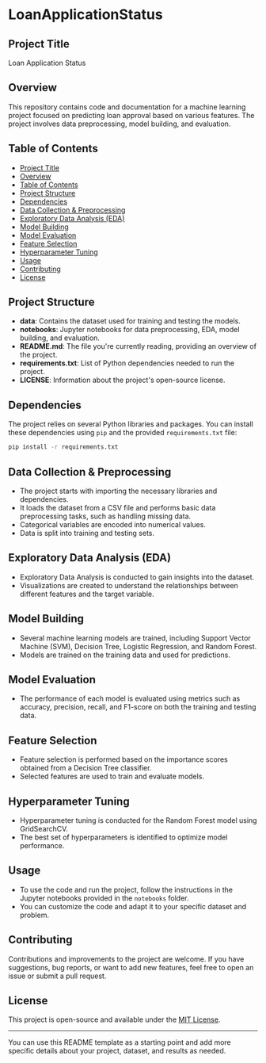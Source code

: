 # LoanApplicationStatus
## Project Title

Loan Application Status

## Overview

This repository contains code and documentation for a machine learning project focused on predicting loan approval based on various features. The project involves data preprocessing, model building, and evaluation.

## Table of Contents

- [Project Title](#project-title)
- [Overview](#overview)
- [Table of Contents](#table-of-contents)
- [Project Structure](#project-structure)
- [Dependencies](#dependencies)
- [Data Collection & Preprocessing](#data-collection--preprocessing)
- [Exploratory Data Analysis (EDA)](#exploratory-data-analysis-eda)
- [Model Building](#model-building)
- [Model Evaluation](#model-evaluation)
- [Feature Selection](#feature-selection)
- [Hyperparameter Tuning](#hyperparameter-tuning)
- [Usage](#usage)
- [Contributing](#contributing)
- [License](#license)

## Project Structure

- **data**: Contains the dataset used for training and testing the models.
- **notebooks**: Jupyter notebooks for data preprocessing, EDA, model building, and evaluation.
- **README.md**: The file you're currently reading, providing an overview of the project.
- **requirements.txt**: List of Python dependencies needed to run the project.
- **LICENSE**: Information about the project's open-source license.

## Dependencies

The project relies on several Python libraries and packages. You can install these dependencies using `pip` and the provided `requirements.txt` file:

```bash
pip install -r requirements.txt
```

## Data Collection & Preprocessing

- The project starts with importing the necessary libraries and dependencies.
- It loads the dataset from a CSV file and performs basic data preprocessing tasks, such as handling missing data.
- Categorical variables are encoded into numerical values.
- Data is split into training and testing sets.

## Exploratory Data Analysis (EDA)

- Exploratory Data Analysis is conducted to gain insights into the dataset.
- Visualizations are created to understand the relationships between different features and the target variable.

## Model Building

- Several machine learning models are trained, including Support Vector Machine (SVM), Decision Tree, Logistic Regression, and Random Forest.
- Models are trained on the training data and used for predictions.

## Model Evaluation

- The performance of each model is evaluated using metrics such as accuracy, precision, recall, and F1-score on both the training and testing data.

## Feature Selection

- Feature selection is performed based on the importance scores obtained from a Decision Tree classifier.
- Selected features are used to train and evaluate models.

## Hyperparameter Tuning

- Hyperparameter tuning is conducted for the Random Forest model using GridSearchCV.
- The best set of hyperparameters is identified to optimize model performance.

## Usage

- To use the code and run the project, follow the instructions in the Jupyter notebooks provided in the `notebooks` folder.
- You can customize the code and adapt it to your specific dataset and problem.

## Contributing

Contributions and improvements to the project are welcome. If you have suggestions, bug reports, or want to add new features, feel free to open an issue or submit a pull request.

## License

This project is open-source and available under the [MIT License](LICENSE).

---

You can use this README template as a starting point and add more specific details about your project, dataset, and results as needed.
